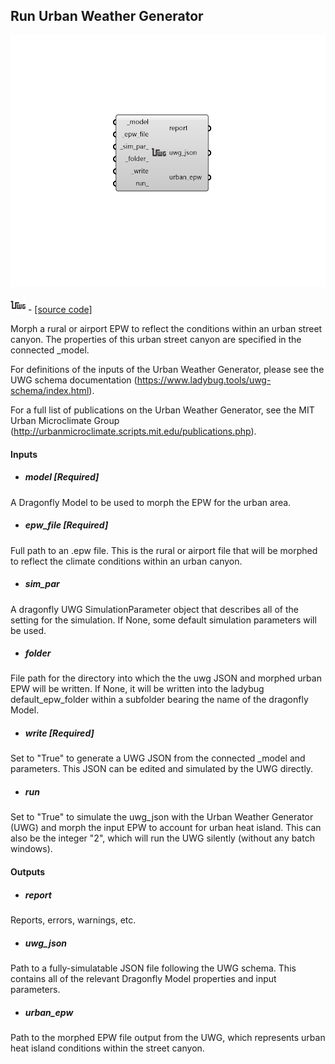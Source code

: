 ## Run Urban Weather Generator

![](../../images/components/Run_Urban_Weather_Generator.png)

![](../../images/icons/Run_Urban_Weather_Generator.png) - [[source code]](https://github.com/ladybug-tools/dragonfly-grasshopper/blob/master/dragonfly_grasshopper/src//DF%20Run%20Urban%20Weather%20Generator.py)


Morph a rural or airport EPW to reflect the conditions within an urban street canyon. The properties of this urban street canyon are specified in the connected _model. 

For definitions of the inputs of the Urban Weather Generator, please see the UWG schema documentation (https://www.ladybug.tools/uwg-schema/index.html). 

For a full list of publications on the Urban Weather Generator, see the MIT Urban Microclimate Group (http://urbanmicroclimate.scripts.mit.edu/publications.php). 



#### Inputs
* ##### model [Required]
A Dragonfly Model to be used to morph the EPW for the urban area. 
* ##### epw_file [Required]
Full path to an .epw file. This is the rural or airport file that will be morphed to reflect the climate conditions within an urban canyon. 
* ##### sim_par 
A dragonfly UWG SimulationParameter object that describes all of the setting for the simulation. If None, some default simulation parameters will be used. 
* ##### folder 
File path for the directory into which the the uwg JSON and morphed urban EPW will be written. If None, it will be written into the ladybug default_epw_folder within a subfolder bearing the name of the dragonfly Model. 
* ##### write [Required]
Set to "True" to generate a UWG JSON from the connected _model and parameters. This JSON can be edited and simulated by the UWG directly. 
* ##### run 
Set to "True" to simulate the uwg_json with the Urban Weather Generator (UWG) and morph the input EPW to account for urban heat island. This can also be the integer "2", which will run the UWG silently (without any batch windows). 

#### Outputs
* ##### report
Reports, errors, warnings, etc. 
* ##### uwg_json
Path to a fully-simulatable JSON file following the UWG schema. This contains all of the relevant Dragonfly Model properties and input parameters. 
* ##### urban_epw
Path to the morphed EPW file output from the UWG, which represents urban heat island conditions within the street canyon. 